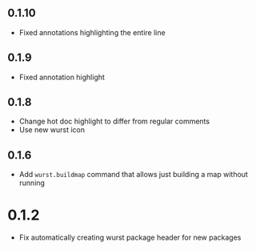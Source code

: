 ## 0.1.10

* Fixed annotations highlighting the entire line

## 0.1.9

* Fixed annotation highlight

## 0.1.8

* Change hot doc highlight to differ from regular comments
* Use new wurst icon

## 0.1.6

* Add `wurst.buildmap` command that allows just building a map without running

# 0.1.2

* Fix automatically creating wurst package header for new packages